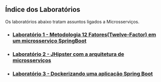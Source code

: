 ﻿## Índice dos Laboratórios

Os laboratórios abaixo tratam assuntos ligados a Microsserviços.

- ### [Laboratório 1 - Metodologia 12 Fatores(Twelve-Factor) em um microsserviço SpringBoot](./laboratorio1)<br/>
- ### [Laboratório 2 - JHipster com a arquitetura de microsserviços](./laboratorio2)<br/>
- ### [Laboratório 3 - Dockerizando uma aplicação Spring Boot](./laboratorio3)<br/>
